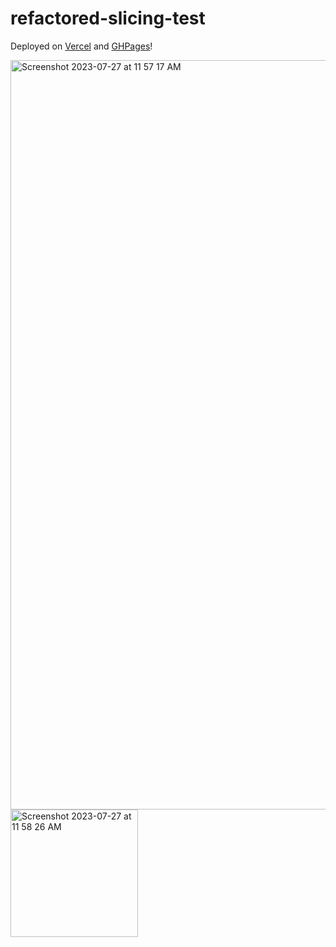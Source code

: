 # refactored-slicing-test

Deployed on [Vercel](https://refactored-slicing-test-ldrqt1rkf-kanderson58.vercel.app/) and [GHPages](https://kanderson58.github.io/refactored-slicing-test/)!

<img width="1199" alt="Screenshot 2023-07-27 at 11 57 17 AM" src="https://github.com/Kanderson58/refactored-slicing-test/assets/114871395/b6a5fe37-7e74-44a2-92e2-65437918be56">
<img width="204" alt="Screenshot 2023-07-27 at 11 58 26 AM" src="https://github.com/Kanderson58/refactored-slicing-test/assets/114871395/7a8e8f5e-3cf5-4035-a011-de98a9c9a0cf">
